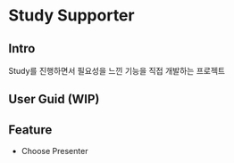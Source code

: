 # Study Supporter

## Intro
Study를 진행하면서 필요성을 느낀 기능을 직접 개발하는 프로젝트

## User Guid (WIP)

## Feature

- Choose Presenter
